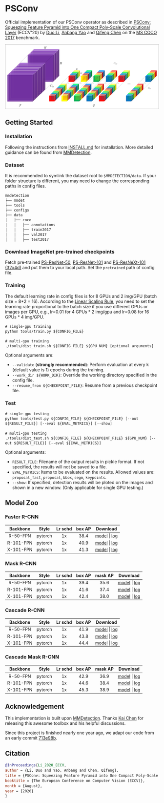 # PSConv
Official implementation of our PSConv operator as described in [PSConv: Squeezing Feature Pyramid into One Compact Poly-Scale Convolutional Layer]() (ECCV'20) by  [Duo Li](https://github.com/d-li14), [Anbang Yao](https://github.com/YaoAnbang) and [Qifeng Chen](https://github.com/CQFIO) on the [MS COCO 2017](https://cocodataset.org) benchmark.

<p align="center"><img src="fig/psconv.png" width="600" /></p>

## Getting Started

### Installation

Following the instructions from [INSTALL.md](INSTALL.md) for installation. More detailed guidance can be found from [MMDetection](https://github.com/open-mmlab/mmdetection).

### Dataset

It is recommended to symlink the dataset root to `$MMDETECTION/data`.
If your folder structure is different, you may need to change the corresponding paths in config files.

```
mmdetection
├── mmdet
├── tools
├── configs
├── data
│   ├── coco
│   │   ├── annotations
│   │   ├── train2017
│   │   ├── val2017
│   │   ├── test2017
```


### Download ImageNet pre-trained checkpoints

Fetch pre-trained [PS-ResNet-50](https://drive.google.com/file/d/155pB1vci62zQV6AmY4MsCw5zLL0qYmG4/view?usp=sharing), [PS-ResNet-101](https://drive.google.com/file/d/15kgctzliEguQHihJoNeG65Vld9DGEITV/view?usp=sharing) and [PS-ResNeXt-101 (32x4d)](https://drive.google.com/file/d/1dbttT3PvILRQvA9f0nKCLvQNg1a2QsVD/view?usp=sharing) and put them to your local path. Set the `pretrained` path of config file.

### Training

The default learning rate in config files is for 8 GPUs and 2 img/GPU (batch size = 8*2 = 16).
According to the [Linear Scaling Rule](https://arxiv.org/abs/1706.02677), you need to set the learning rate proportional to the batch size if you use different GPUs or images per GPU, e.g., lr=0.01 for 4 GPUs * 2 img/gpu and lr=0.08 for 16 GPUs * 4 img/GPU.

```shell
# single-gpu training
python tools/train.py ${CONFIG_FILE}

# multi-gpu training
./tools/dist_train.sh ${CONFIG_FILE} ${GPU_NUM} [optional arguments]
```

Optional arguments are:

- `--validate` (**strongly recommended**): Perform evaluation at every k (default value is 1) epochs during the training.
- `--work_dir ${WORK_DIR}`: Override the working directory specified in the config file.
- `--resume_from ${CHECKPOINT_FILE}`: Resume from a previous checkpoint file.

### Test

```shell
# single-gpu testing
python tools/test.py ${CONFIG_FILE} ${CHECKPOINT_FILE} [--out ${RESULT_FILE}] [--eval ${EVAL_METRICS}] [--show]

# multi-gpu testing
./tools/dist_test.sh ${CONFIG_FILE} ${CHECKPOINT_FILE} ${GPU_NUM} [--out ${RESULT_FILE}] [--eval ${EVAL_METRICS}]
```

Optional arguments:
- `RESULT_FILE`: Filename of the output results in pickle format. If not specified, the results will not be saved to a file.
- `EVAL_METRICS`: Items to be evaluated on the results. Allowed values are: `proposal_fast`, `proposal`, `bbox`, `segm`, `keypoints`.
- `--show`: If specified, detection results will be ploted on the images and shown in a new window. (Only applicable for single GPU testing.)


## Model Zoo

### Faster R-CNN

| Backbone  |  Style  | Lr schd | box AP |                           Download                           |
| :-------: | :-----: | :-----: | :----: | :----------------------------------------------------------: |
| R-50-FPN  | pytorch |   1x    |  38.4  | [model](https://drive.google.com/file/d/1sXHMMCWD9PS73gBRw-C5KoorjzFCfKkA/view?usp=sharing) &#124; [log](https://drive.google.com/file/d/1n1a_XB9XclQk3uoJJ2R3mojytqH3ccTx/view?usp=sharing) |
| R-101-FPN | pytorch |   1x    |  40.9  | [model](https://drive.google.com/file/d/1NV2dPYBb8lnDS75we0u-qHnPP_pfI6DG/view?usp=sharing) &#124; [log](https://drive.google.com/file/d/17yvoUtn9KqEPTwOUfT1Ucwyqt2ZraD60/view?usp=sharing) |
| X-101-FPN | pytorch |   1x    |  41.3  | [model](https://drive.google.com/file/d/1Hct7d_OrVMP2LZmgMu0DncY1NpCpS_E2/view?usp=sharing) &#124; [log](https://drive.google.com/file/d/1FKInWaI15Q-6ra_86gvNjTeIW7TjKE7b/view?usp=sharing) |

### Mask R-CNN

|    Backbone     |  Style  | Lr schd | box AP | mask AP | Download |
| :-------------: | :-----: | :-----: | :----: | :-----: | :----------------: |
|    R-50-FPN     | pytorch |   1x    |  39.4  |  35.6  | [model](https://drive.google.com/file/d/1cuXnMNQbv_B3nKEWnstbOJRPdMRu9twn/view?usp=sharing) &#124; [log](https://drive.google.com/file/d/1_9Oho9eRc23eAuZ_bD_MaYhcoRtRJRjP/view?usp=sharing) |
|    R-101-FPN    | pytorch |   1x    |  41.6  |  37.4  | [model](https://drive.google.com/file/d/1U5G4uyb5DM-1NS06qOEzCVyEAaDxcvRL/view?usp=sharing) &#124; [log](https://drive.google.com/file/d/17piYzxwPmZCTiiJTLdrdd6phgA1f4X22/view?usp=sharing) |
|    X-101-FPN    | pytorch |   1x    |  42.4  |  38.0  | [model](https://drive.google.com/file/d/1B0GV_PeXDz4_O0iM57GbWSUBXwExZdAs/view?usp=sharing) &#124; [log](https://drive.google.com/file/d/1qD3yW_On8hbcnYyuzKRYTRMNe3QaonRk/view?usp=sharing) |

### Cascade R-CNN

| Backbone  |  Style  | Lr schd | box AP |                           Download                           |
| :-------: | :-----: | :-----: | :----: | :----------------------------------------------------------: |
| R-50-FPN  | pytorch |   1x    |  41.9  | [model](https://drive.google.com/file/d/13i8U-QOpFBhIUndqgYjpH6sD5ram6LFP/view?usp=sharing) &#124; [log](https://drive.google.com/file/d/1q_Vk-9XJDlHAd9m8vFLa1GV8Dtc_WbPU/view?usp=sharing) |
| R-101-FPN | pytorch |   1x    |  43.8  | [model](https://drive.google.com/file/d/1bOWvZfwttuiAjNZhOJin_afji4X1P5Vx/view?usp=sharing) &#124; [log](https://drive.google.com/file/d/1fHAXuuszNsnX9yBaBXP6k_Bni8VrHNFp/view?usp=sharing) |
| X-101-FPN | pytorch |   1x    |  44.4  | [model](https://drive.google.com/file/d/1yCWeqSEjCawlOxMWb0GQmkjPiVMDBTqL/view?usp=sharing) &#124; [log](https://drive.google.com/file/d/1n2MvM_Uaz64JQJqlPVJ2CZycRzb6eYEq/view?usp=sharing) |

### Cascade Mask R-CNN

|    Backbone     |  Style  | Lr schd | box AP | mask AP | Download |
| :-------------: | :-----: | :-----: | :----: | :-----: | :----------------: |
|    R-50-FPN     | pytorch |   1x    |  42.9  |  36.9  | [model](https://drive.google.com/file/d/1L6Ai18CzQ_qcDzSUZEVnOVTQNR_wR9TL/view?usp=sharing) &#124; [log](https://drive.google.com/file/d/1xoKm7Fx3wsShr_LFPNpDtxH0ajHLPyAz/view?usp=sharing) |
|    R-101-FPN    | pytorch |   1x    |  44.6  |  38.4  | [model](https://drive.google.com/file/d/1oB0p7HkD2MjNjj75xHYbBDNg90PxG09G/view?usp=sharing) &#124; [log](https://drive.google.com/file/d/1XdhV6OOVX4m2vUCKnw4heWhHwwFYGJcK/view?usp=sharing) |
|    X-101-FPN    | pytorch |   1x    |  45.3  |  38.9  | [model](https://drive.google.com/file/d/1NDaDe2prI_K5Rvgg9g3x3DjWDG8i0N5V/view?usp=sharing) &#124; [log](https://drive.google.com/file/d/1dLssd97Xv0kQIhyzC4BTmSyPKRkn0GN9/view?usp=sharing) |


## Acknowledgement

This implementation is built upon [MMDetection](https://github.com/open-mmlab/mmdetection). Thanks [Kai Chen](https://github.com/hellock) for releasing this awesome toolbox and his helpful discussions.

Since this project is finished nearly one year ago, we adapt our code from an early commit [713e98b](https://github.com/open-mmlab/mmdetection/commits/713e98bc1bfb842760df6be73b9520ee775d3c06).

## Citation

```bibtex
@InProceedings{Li_2020_ECCV,
author = {Li, Duo and Yao, Anbang and Chen, Qifeng},
title = {PSConv: Squeezing Feature Pyramid into One Compact Poly-Scale Convolutional Layer},
booktitle = {The European Conference on Computer Vision (ECCV)},
month = {August},
year = {2020}
}
```


